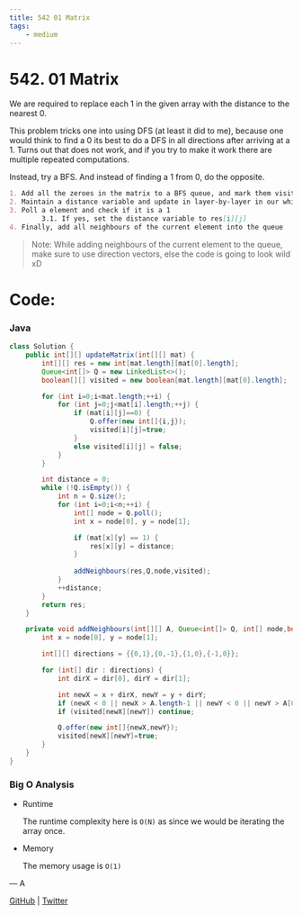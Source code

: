 ```yaml
---
title: 542 01 Matrix
tags:
    - medium
---
```



# 542. 01 Matrix

We are required to replace each $1$ in the given array with the distance to the nearest $0$.

This problem tricks one into using DFS (at least it did to me), because one would think to find a $0$ its best to do a DFS in all directions after arriving at a $1$. Turns out that does not work, and if you try to make it work there are multiple repeated computations.

Instead, try a BFS. And instead of finding a $1$  from $0$, do the opposite. 

```markdown
1. Add all the zeroes in the matrix to a BFS queue, and mark them visited.
2. Maintain a distance variable and update in layer-by-layer in our while loop
3. Poll a element and check if it is a 1
		3.1. If yes, set the distance variable to res[i][j]
4. Finally, add all neighbours of the current element into the queue
```

> Note: While adding neighbours of the current element to the queue, make sure to use direction vectors, else the code is going to look wild xD
> 

# Code:

### Java

```java
class Solution {
    public int[][] updateMatrix(int[][] mat) {
        int[][] res = new int[mat.length][mat[0].length];
        Queue<int[]> Q = new LinkedList<>();
        boolean[][] visited = new boolean[mat.length][mat[0].length];

        for (int i=0;i<mat.length;++i) {
            for (int j=0;j<mat[i].length;++j) {
                if (mat[i][j]==0) {
                    Q.offer(new int[]{i,j});
                    visited[i][j]=true;
                }
                else visited[i][j] = false;
            }
        }

        int distance = 0;
        while (!Q.isEmpty()) {
            int n = Q.size();
            for (int i=0;i<n;++i) {
                int[] node = Q.poll();
                int x = node[0], y = node[1];

                if (mat[x][y] == 1) {
                    res[x][y] = distance;
                }
    
                addNeighbours(res,Q,node,visited);
            }
            ++distance;
        }
        return res;
    }

    private void addNeighbours(int[][] A, Queue<int[]> Q, int[] node,boolean[][] visited) {
        int x = node[0], y = node[1];

        int[][] directions = {{0,1},{0,-1},{1,0},{-1,0}};

        for (int[] dir : directions) {
            int dirX = dir[0], dirY = dir[1];

            int newX = x + dirX, newY = y + dirY;
            if (newX < 0 || newX > A.length-1 || newY < 0 || newY > A[0].length-1) continue;
            if (visited[newX][newY]) continue;

            Q.offer(new int[]{newX,newY});
            visited[newX][newY]=true;
        }
    }
}
```

### Big O Analysis

- Runtime
    
    The runtime complexity here is `O(N)` as since we would be iterating the array once.
    
- Memory
    
    The memory usage is `O(1)`
    

— A

[GitHub](https://github.com/AtharvaKamble) | [Twitter](https://twitter.com/AtharvaKamble07)